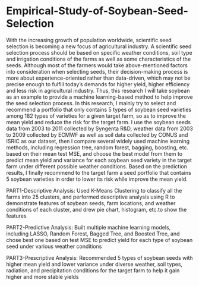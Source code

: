 # Empirical-Study-of-Soybean-Seed-Selection
With the increasing growth of population worldwide, scientific seed selection is becoming a new focus of agricultural industry. A scientific seed selection process should be based on specific weather conditions, soil type and irrigation conditions of the farms as well as some characteristics of the seeds. Although most of the farmers would take above-mentioned factors into consideration when selecting seeds, their decision-making process is more about experience-oriented rather than data-driven, which may not be precise enough to fulfill today’s demands for higher yield, higher efficiency and less risk in agricultural industry. Thus, this research I will take soybean as an example to provide a machine learning-based method to help improve the seed selection process. In this research, I mainly try to select and recommend a portfolio that only contains 5 types of soybean seed varieties among 182 types of varieties for a given target farm, so as to improve the mean yield and reduce the risk for the target farm. I use the soybean seeds data from 2003 to  2011 collected by Syngenta R&D, weather data from 2003 to 2009 collected by ECMWF as well as soil data collected by CONUS and ISRIC as our dataset, then I compare several widely used machine learning methods, including regression tree, random forest, bagging, boosting, etc. based on their mean test MSE, and choose the best model from them to predict mean yield and variance for each soybean seed variety in the target farm under different possible weather conditions. Based on the prediction results, I finally recommend to the target farm a seed portfolio that contains 5 soybean varieties in order to lower its risk while improve the mean yield.

PART1-Descriptive Analysis: Used K-Means Clustering to classify all the farms into 25 clusters, and performed descriptive analysis using R to demonstrate features of soybean seeds, farm locations, and weather conditions of each cluster, and drew pie chart, histogram, etc.to show the features

PART2-Predictive Analysis: Built multiple machine learning models, including LASSO, Random Forest, Bagged Tree, and Boosted Tree, and chose best one based on test MSE to predict yield for each type of soybean seed under various weather conditions

PART3-Prescriptive Analysis: Recommended 5 types of soybean seeds with higher mean yield and lower variance under diverse weather, soil types, radiation, and precipitation conditions for the target farm to help it gain higher and more stable yields
